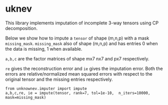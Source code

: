 # uknev


This library implements imputation of incomplete 3-way tensors using CP decomposition.

Below we show how to impute a `tensor` of shape (m,n,p) with a mask `missing_mask`.
`missing_mask` also of shape (m,n,p) and has entries 0 when the data is missing, 1 when available.

`a,b,c` are the factor matrices of shape mx7 nx7 and px7 respectively. 

`re` gives the reconstruction error and `ie` gives the imputation error. 
Both the errors are relative/normalized mean squared errors with respect to the original tensor and the missing entries respectively. 

```
from unknownev.imputer import impute
a,b,c,re, ie = impute(tensor, rank=7, tol=1e-10,  n_iters=10000, mask=missing_mask)

```



